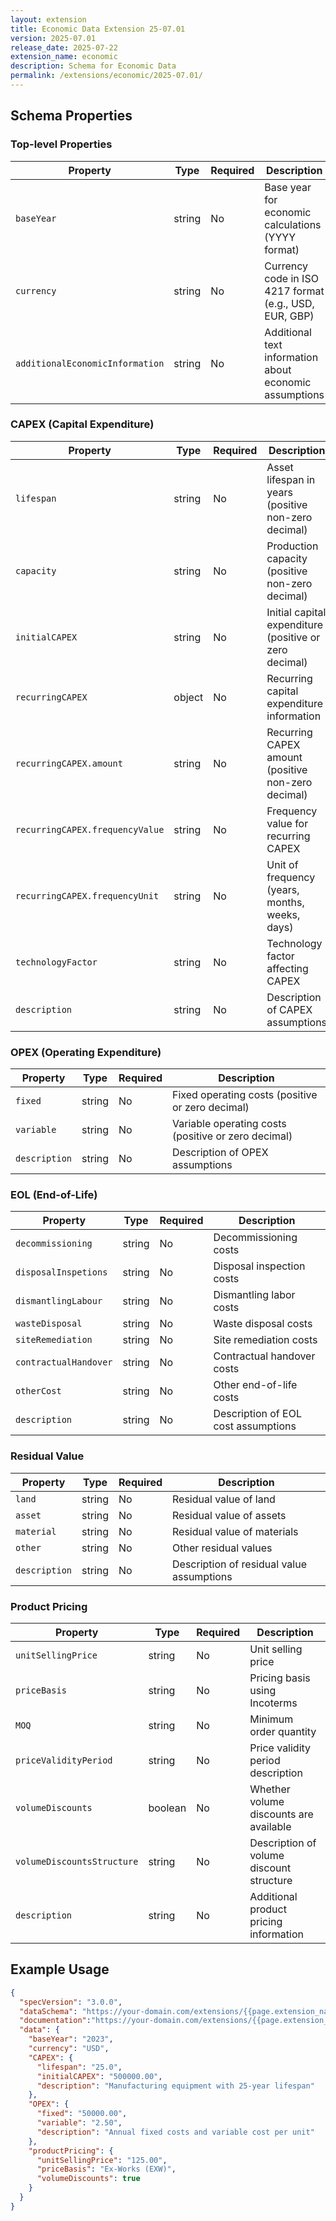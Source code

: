```yaml
---
layout: extension
title: Economic Data Extension 25-07.01
version: 2025-07.01
release_date: 2025-07-22
extension_name: economic
description: Schema for Economic Data
permalink: /extensions/economic/2025-07.01/
---
```

## Schema Properties

### Top-level Properties

| Property | Type | Required | Description |
|----------|------|----------|-------------|
| `baseYear` | string | No | Base year for economic calculations (YYYY format) |
| `currency` | string | No | Currency code in ISO 4217 format (e.g., USD, EUR, GBP) |
| `additionalEconomicInformation` | string | No | Additional text information about economic assumptions |

### CAPEX (Capital Expenditure)

| Property | Type | Required | Description |
|----------|------|----------|-------------|
| `lifespan` | string | No | Asset lifespan in years (positive non-zero decimal) |
| `capacity` | string | No | Production capacity (positive non-zero decimal) |
| `initialCAPEX` | string | No | Initial capital expenditure (positive or zero decimal) |
| `recurringCAPEX` | object | No | Recurring capital expenditure information |
| `recurringCAPEX.amount` | string | No | Recurring CAPEX amount (positive non-zero decimal) |
| `recurringCAPEX.frequencyValue` | string | No | Frequency value for recurring CAPEX |
| `recurringCAPEX.frequencyUnit` | string | No | Unit of frequency (years, months, weeks, days) |
| `technologyFactor` | string | No | Technology factor affecting CAPEX |
| `description` | string | No | Description of CAPEX assumptions |

### OPEX (Operating Expenditure)

| Property | Type | Required | Description |
|----------|------|----------|-------------|
| `fixed` | string | No | Fixed operating costs (positive or zero decimal) |
| `variable` | string | No | Variable operating costs (positive or zero decimal) |
| `description` | string | No | Description of OPEX assumptions |

### EOL (End-of-Life)

| Property | Type | Required | Description |
|----------|------|----------|-------------|
| `decommissioning` | string | No | Decommissioning costs |
| `disposalInspetions` | string | No | Disposal inspection costs |
| `dismantlingLabour` | string | No | Dismantling labor costs |
| `wasteDisposal` | string | No | Waste disposal costs |
| `siteRemediation` | string | No | Site remediation costs |
| `contractualHandover` | string | No | Contractual handover costs |
| `otherCost` | string | No | Other end-of-life costs |
| `description` | string | No | Description of EOL cost assumptions |

### Residual Value

| Property | Type | Required | Description |
|----------|------|----------|-------------|
| `land` | string | No | Residual value of land |
| `asset` | string | No | Residual value of assets |
| `material` | string | No | Residual value of materials |
| `other` | string | No | Other residual values |
| `description` | string | No | Description of residual value assumptions |

### Product Pricing

| Property | Type | Required | Description |
|----------|------|----------|-------------|
| `unitSellingPrice` | string | No | Unit selling price |
| `priceBasis` | string | No | Pricing basis using Incoterms |
| `MOQ` | string | No | Minimum order quantity |
| `priceValidityPeriod` | string | No | Price validity period description |
| `volumeDiscounts` | boolean | No | Whether volume discounts are available |
| `volumeDiscountsStructure` | string | No | Description of volume discount structure |
| `description` | string | No | Additional product pricing information |


## Example Usage

```json
{
  "specVersion": "3.0.0",
  "dataSchema": "https://your-domain.com/extensions/{{page.extension_name}}/{{page.version}}/schema.json",
  "documentation":"https://your-domain.com/extensions/{{page.extension_name}}/{{page.version}}",
  "data": {
    "baseYear": "2023",
    "currency": "USD",
    "CAPEX": {
      "lifespan": "25.0",
      "initialCAPEX": "500000.00",
      "description": "Manufacturing equipment with 25-year lifespan"
    },
    "OPEX": {
      "fixed": "50000.00",
      "variable": "2.50",
      "description": "Annual fixed costs and variable cost per unit"
    },
    "productPricing": {
      "unitSellingPrice": "125.00",
      "priceBasis": "Ex-Works (EXW)",
      "volumeDiscounts": true
    }
  }
}
```
